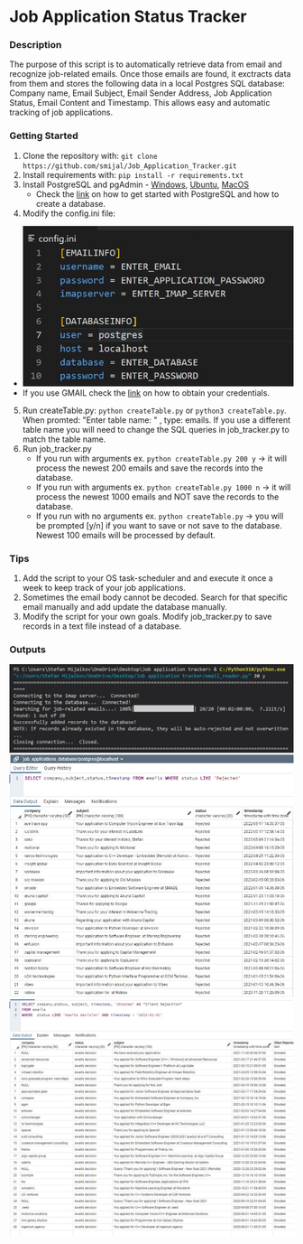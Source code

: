 # Job Application Status Tracker

### Description

The purpose of this script is to automatically retrieve data from email and recognize job-related emails. Once those emails are found, it exctracts data from them and stores the following data in a local Postgres SQL database: Company name, Email Subject, Email Sender Address, Job Application Status, Email Content and Timestamp.
This allows easy and automatic tracking of job applications.

### Getting Started

1. Clone the repository with: ``` git clone https://github.com/smijal/Job_Application_Tracker.git ```
2. Install requirements with: ``` pip install -r requirements.txt ```
3. Install PostgreSQL and pgAdmin - [Windows](https://www.youtube.com/watch?v=e1MwsT5FJRQ), [Ubuntu](https://www.youtube.com/watch?v=lX9uMCSqqko), [MacOS](https://www.youtube.com/watch?v=1aybOgni7lI)
   - Check the [link](https://www.postgresqltutorial.com/postgresql-getting-started/) on how to get started with PostgreSQL and how to create a database.
4. Modify the config.ini file: 
- ![image](https://github.com/smijal/Job_Application_Tracker/blob/main/Images/configFIle.JPG)
- If you use GMAIL check the [link](https://coderzcolumn.com/tutorials/python/imaplib-simple-guide-to-manage-mailboxes-using-python) on how to obtain your credentials.
5. Run createTable.py: ``` python createTable.py ``` or ``` python3 createTable.py ```. When promted: "Enter table name: " , type: emails. If you use a different table name you will need to change the SQL queries in job_tracker.py to match the table name.
6. Run job_tracker.py
   - If you run with arguments ex. ``` python createTable.py 200 y ``` -> it will process the newest 200 emails and save the records into the database.
   - If you run with arguments ex. ``` python createTable.py 1000 n ``` -> it will process the newest 1000 emails and NOT save the records to the database.
   - If you run with no arguments ex. ``` python createTable.py ``` -> you will be prompted [y/n] if you want to save or not save to the database. Newest 100 emails will be processed by default.

### Tips

1. Add the script to your OS task-scheduler and and execute it once a week to keep track of your job applications.
2. Sometimes the email body cannot be decoded. Search for that specific email manually and add update the database manually.
3. Modify the script for your own goals. Modify job_tracker.py to save records in a text file instead of a database.

### Outputs
![image](https://github.com/smijal/Job_Application_Tracker/blob/main/Images/console_argv.JPG)
![image](https://github.com/smijal/Job_Application_Tracker/blob/main/Images/database_screenshot.JPG)
![image](https://github.com/smijal/Job_Application_Tracker/blob/main/Images/ghosted.JPG)



